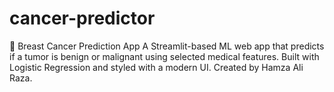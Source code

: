 # cancer-predictor
🧬 Breast Cancer Prediction App A Streamlit-based ML web app that predicts if a tumor is benign or malignant using selected medical features. Built with Logistic Regression and styled with a modern UI. Created by Hamza Ali Raza.
